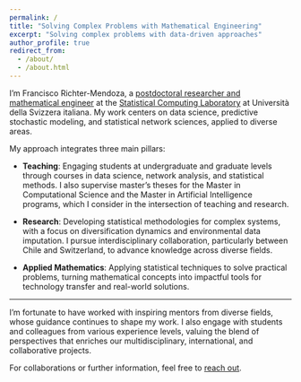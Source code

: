 ```yaml
---
permalink: /
title: "Solving Complex Problems with Mathematical Engineering"
excerpt: "Solving complex problems with data-driven approaches"
author_profile: true
redirect_from: 
  - /about/
  - /about.html
---
```


I’m Francisco Richter-Mendoza, a [postdoctoral researcher and mathematical engineer](https://raw.githubusercontent.com/franciscorichter/franciscorichter.github.io/master/files/CV.pdf) at the [Statistical Computing Laboratory](https://www.ci.inf.usi.ch/research/statslab/people/) at Università della Svizzera italiana. My work centers on data science, predictive stochastic modeling, and statistical network sciences, applied to diverse areas.

My approach integrates three main pillars:

- **Teaching**: Engaging students at undergraduate and graduate levels through courses in data science, network analysis, and statistical methods. I also supervise master’s theses for the Master in Computational Science and the Master in Artificial Intelligence programs, which I consider in the intersection of teaching and research. 

- **Research**: Developing statistical methodologies for complex systems, with a focus on diversification dynamics and environmental data imputation. I pursue interdisciplinary collaboration, particularly between Chile and Switzerland, to advance knowledge across diverse fields.

- **Applied Mathematics**: Applying statistical techniques to solve practical problems, turning mathematical concepts into impactful tools for technology transfer and real-world solutions.

---

I’m fortunate to have worked with inspiring mentors from diverse fields, whose guidance continues to shape my work. I also engage with students and colleagues from various experience levels, valuing the blend of perspectives that enriches our multidisciplinary, international, and collaborative projects.


For collaborations or further information, feel free to [reach out](mailto:richtf@usi.ch).

